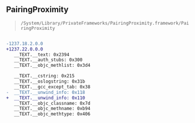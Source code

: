 ## PairingProximity

> `/System/Library/PrivateFrameworks/PairingProximity.framework/PairingProximity`

```diff

-1237.18.2.0.0
+1237.22.0.0.0
   __TEXT.__text: 0x2394
   __TEXT.__auth_stubs: 0x300
   __TEXT.__objc_methlist: 0x3d4

   __TEXT.__cstring: 0x215
   __TEXT.__oslogstring: 0x31b
   __TEXT.__gcc_except_tab: 0x38
-  __TEXT.__unwind_info: 0x118
+  __TEXT.__unwind_info: 0x110
   __TEXT.__objc_classname: 0x7d
   __TEXT.__objc_methname: 0xb94
   __TEXT.__objc_methtype: 0x406

```
